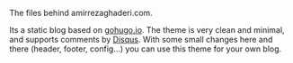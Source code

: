 The files behind amirrezaghaderi.com.

Its a static blog based on [gohugo.io][hugo]. The theme is very clean and minimal, and supports comments by [Disqus][dis].
With some small changes here and there (header, footer, config...) you can use this theme for your own blog.

[hugo]: https://gohugo.io
[dis]: https://disqus.com
